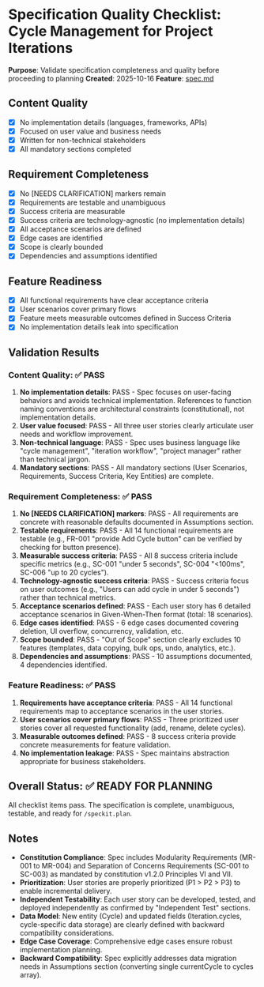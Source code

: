 # Specification Quality Checklist: Cycle Management for Project Iterations

**Purpose**: Validate specification completeness and quality before proceeding to planning
**Created**: 2025-10-16
**Feature**: [spec.md](../spec.md)

## Content Quality

- [x] No implementation details (languages, frameworks, APIs)
- [x] Focused on user value and business needs
- [x] Written for non-technical stakeholders
- [x] All mandatory sections completed

## Requirement Completeness

- [x] No [NEEDS CLARIFICATION] markers remain
- [x] Requirements are testable and unambiguous
- [x] Success criteria are measurable
- [x] Success criteria are technology-agnostic (no implementation details)
- [x] All acceptance scenarios are defined
- [x] Edge cases are identified
- [x] Scope is clearly bounded
- [x] Dependencies and assumptions identified

## Feature Readiness

- [x] All functional requirements have clear acceptance criteria
- [x] User scenarios cover primary flows
- [x] Feature meets measurable outcomes defined in Success Criteria
- [x] No implementation details leak into specification

## Validation Results

### Content Quality: ✅ PASS

1. **No implementation details**: PASS - Spec focuses on user-facing behaviors and avoids technical implementation. References to function naming conventions are architectural constraints (constitutional), not implementation details.
2. **User value focused**: PASS - All three user stories clearly articulate user needs and workflow improvement.
3. **Non-technical language**: PASS - Spec uses business language like "cycle management", "iteration workflow", "project manager" rather than technical jargon.
4. **Mandatory sections**: PASS - All mandatory sections (User Scenarios, Requirements, Success Criteria, Key Entities) are complete.

### Requirement Completeness: ✅ PASS

1. **No [NEEDS CLARIFICATION] markers**: PASS - All requirements are concrete with reasonable defaults documented in Assumptions section.
2. **Testable requirements**: PASS - All 14 functional requirements are testable (e.g., FR-001 "provide Add Cycle button" can be verified by checking for button presence).
3. **Measurable success criteria**: PASS - All 8 success criteria include specific metrics (e.g., SC-001 "under 5 seconds", SC-004 "<100ms", SC-006 "up to 20 cycles").
4. **Technology-agnostic success criteria**: PASS - Success criteria focus on user outcomes (e.g., "Users can add cycle in under 5 seconds") rather than technical metrics.
5. **Acceptance scenarios defined**: PASS - Each user story has 6 detailed acceptance scenarios in Given-When-Then format (total: 18 scenarios).
6. **Edge cases identified**: PASS - 6 edge cases documented covering deletion, UI overflow, concurrency, validation, etc.
7. **Scope bounded**: PASS - "Out of Scope" section clearly excludes 10 features (templates, data copying, bulk ops, undo, analytics, etc.).
8. **Dependencies and assumptions**: PASS - 10 assumptions documented, 4 dependencies identified.

### Feature Readiness: ✅ PASS

1. **Requirements have acceptance criteria**: PASS - All 14 functional requirements map to acceptance scenarios in the user stories.
2. **User scenarios cover primary flows**: PASS - Three prioritized user stories cover all requested functionality (add, rename, delete cycles).
3. **Measurable outcomes defined**: PASS - 8 success criteria provide concrete measurements for feature validation.
4. **No implementation leakage**: PASS - Spec maintains abstraction appropriate for business stakeholders.

## Overall Status: ✅ READY FOR PLANNING

All checklist items pass. The specification is complete, unambiguous, testable, and ready for `/speckit.plan`.

## Notes

- **Constitution Compliance**: Spec includes Modularity Requirements (MR-001 to MR-004) and Separation of Concerns Requirements (SC-001 to SC-003) as mandated by constitution v1.2.0 Principles VI and VII.
- **Prioritization**: User stories are properly prioritized (P1 > P2 > P3) to enable incremental delivery.
- **Independent Testability**: Each user story can be developed, tested, and deployed independently as confirmed by "Independent Test" sections.
- **Data Model**: New entity (Cycle) and updated fields (Iteration.cycles, cycle-specific data storage) are clearly defined with backward compatibility considerations.
- **Edge Case Coverage**: Comprehensive edge cases ensure robust implementation planning.
- **Backward Compatibility**: Spec explicitly addresses data migration needs in Assumptions section (converting single currentCycle to cycles array).
